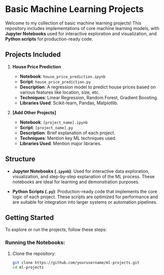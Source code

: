 # Basic Machine Learning Projects

Welcome to my collection of basic machine learning projects! This repository includes implementations of core machine learning models, with **Jupyter Notebooks** used for interactive exploration and visualization, and **Python scripts** for production-ready code.

## Projects Included

1. **House Price Prediction**
   - **Notebook**: `house_price_prediction.ipynb`
   - **Script**: `house_price_prediction.py`
   - **Description**: A regression model to predict house prices based on various features like location, size, etc.
   - **Techniques**: Linear Regression, Random Forest, Gradient Boosting.
   - **Libraries Used**: Scikit-learn, Pandas, Matplotlib.

2. **[Add Other Projects]**
   - **Notebook**: `[project_name].ipynb`
   - **Script**: `[project_name].py`
   - **Description**: Brief explanation of each project.
   - **Techniques**: Mention key ML techniques used.
   - **Libraries Used**: Mention major libraries.

## Structure

- **Jupyter Notebooks (`.ipynb`)**: Used for interactive data exploration, visualization, and step-by-step explanation of the ML process. These notebooks are ideal for learning and demonstration purposes.
  
- **Python Scripts (`.py`)**: Production-ready code that implements the core logic of each project. These scripts are optimized for performance and are suitable for integration into larger systems or automation pipelines.

## Getting Started

To explore or run the projects, follow these steps:

### Running the Notebooks:
1. Clone the repository:
   ```bash
   git clone https://github.com/yourusername/ml-projects.git
   cd ml-projects
